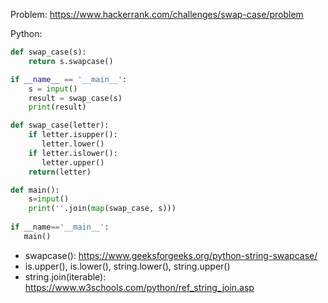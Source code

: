 Problem: https://www.hackerrank.com/challenges/swap-case/problem

Python:

```python
def swap_case(s):
    return s.swapcase()

if __name__ == '__main__':
    s = input()
    result = swap_case(s)
    print(result)
```


```python
def swap_case(letter):
    if letter.isupper():
       letter.lower()
    if letter.islower():
       letter.upper()
    return(letter)   

def main():
    s=input()
    print(''.join(map(swap_case, s)))
    
if __name=='__main__':    
   main()
```


- swapcase(): https://www.geeksforgeeks.org/python-string-swapcase/
- is.upper(), is.lower(), string.lower(), string.upper()
- string.join(iterable): https://www.w3schools.com/python/ref_string_join.asp
